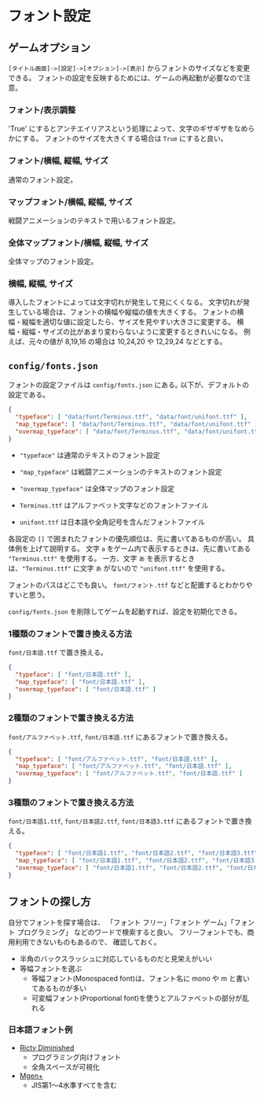 # フォント設定

## ゲームオプション
`[タイトル画面]->[設定]->[オプション]->[表示]` からフォントのサイズなどを変更できる。
フォントの設定を反映するためには、ゲームの再起動が必要なので注意。

### フォント/表示調整
'True' にするとアンチエイリアスという処理によって、文字のギザギザをなめらかにする。
フォントのサイズを大きくする場合は `True` にすると良い。

### フォント/横幅, 縦幅, サイズ
通常のフォント設定。

### マップフォント/横幅, 縦幅, サイズ
戦闘アニメーションのテキストで用いるフォント設定。

### 全体マップフォント/横幅, 縦幅, サイズ
全体マップのフォント設定。

### 横幅, 縦幅, サイズ
導入したフォントによっては文字切れが発生して見にくくなる。
文字切れが発生している場合は、フォントの横幅や縦幅の値を大きくする。
フォントの横幅・縦幅を適切な値に設定したら、サイズを見やすい大きさに変更する。
横幅・縦幅・サイズの比があまり変わらないように変更するときれいになる。
例えば、元々の値が 8,19,16 の場合は 10,24,20 や 12,29,24 などとする。

## `config/fonts.json`
フォントの設定ファイルは `config/fonts.json` にある｡
以下が、デフォルトの設定である。

```json
{
  "typeface": [ "data/font/Terminus.ttf", "data/font/unifont.ttf" ],
  "map_typeface": [ "data/font/Terminus.ttf", "data/font/unifont.ttf" ],
  "overmap_typeface": [ "data/font/Terminus.ttf", "data/font/unifont.ttf" ]
}
```

* `"typeface"` は通常のテキストのフォント設定
* `"map_typeface"` は戦闘アニメーションのテキストのフォント設定
* `"overmap_typeface"` は全体マップのフォント設定

* `Terminus.ttf` はアルファベット文字などのフォントファイル
* `unifont.ttf` は日本語や全角記号を含んだフォントファイル

各設定の `[]` で囲まれたフォントの優先順位は、先に書いてあるものが高い。
具体例を上げて説明する。
文字 `a` をゲーム内で表示するときは、先に書いてある `"Terminus.ttf"` を使用する。
一方、文字 `あ` を表示するときは、`"Terminus.ttf"` に文字 `あ` がないので
`"unifont.ttf"` を使用する。

フォントのパスはどこでも良い。
`font/フォント.ttf` などと配置するとわかりやすいと思う。

`config/fonts.json` を削除してゲームを起動すれば、設定を初期化できる。

### 1種類のフォントで置き換える方法
`font/日本語.ttf` で置き換える。

```json
{
  "typeface": [ "font/日本語.ttf" ],
  "map_typeface": [ "font/日本語.ttf" ],
  "overmap_typeface": [ "font/日本語.ttf" ]
}
```

### 2種類のフォントで置き換える方法
`font/アルファベット.ttf`, `font/日本語.ttf` にあるフォントで置き換える。

```json
{
  "typeface": [ "font/アルファベット.ttf", "font/日本語.ttf" ],
  "map_typeface": [ "font/アルファベット.ttf", "font/日本語.ttf" ],
  "overmap_typeface": [ "font/アルファベット.ttf", "font/日本語.ttf" ]
}
```

### 3種類のフォントで置き換える方法
`font/日本語1.ttf`, `font/日本語2.ttf`, `font/日本語3.ttf`
にあるフォントで置き換える。

```json
{
  "typeface": [ "font/日本語1.ttf", "font/日本語2.ttf", "font/日本語3.ttf" ],
  "map_typeface": [ "font/日本語1.ttf", "font/日本語2.ttf", "font/日本語3.ttf" ],
  "overmap_typeface": [ "font/日本語1.ttf", "font/日本語2.ttf", "font/日本語3.ttf" ]
}
```

## フォントの探し方
自分でフォントを探す場合は、
「フォント フリー」「フォント ゲーム」「フォント プログラミング」
などのワードで検索すると良い。
フリーフォントでも、商用利用できないものもあるので、
確認しておく。

* 半角のバックスラッシュに対応しているものだと見栄えがいい
* 等幅フォントを選ぶ
    * 等幅フォント(Monospaced font)は、フォント名に mono や m と書いてあるものが多い
    * 可変幅フォント(Proportional font)を使うとアルファベットの部分が乱れる

### 日本語フォント例

* [Ricty Diminished](https://github.com/edihbrandon/RictyDiminished)
    * プログラミング向けフォント
    * 全角スペースが可視化
* [Mgen+](http://jikasei.me/font/mgenplus/)
    * JIS第1〜4水準すべてを含む
